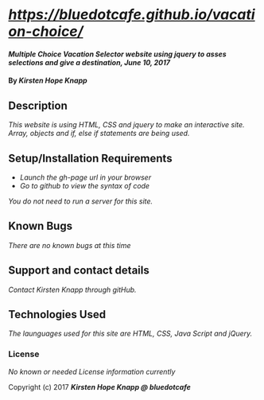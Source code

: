 # _https://bluedotcafe.github.io/vacation-choice/_

#### _Multiple Choice Vacation Selector website using jquery to asses selections and give a destination, June 10, 2017_

#### By _**Kirsten Hope Knapp**_

## Description

_This website is using HTML, CSS and jquery to make an interactive site. Array, objects and if, else if statements are being used._

## Setup/Installation Requirements

* _Launch the gh-page url in your browser_
* _Go to github to view the syntax of code_


_You do not need to run a server for this site._

## Known Bugs

_There are no known bugs at this time_

## Support and contact details

_Contact Kirsten Knapp through gitHub._

## Technologies Used

_The launguages used for this site are HTML, CSS, Java Script and jQuery._

### License

*No known or needed License information currently*

Copyright (c) 2017 **_Kirsten Hope Knapp @ bluedotcafe_**
